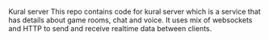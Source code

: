 Kural server
This repo contains code for kural server which is a service that has details about game rooms, chat and voice. It uses mix of websockets and HTTP to send and receive realtime data between clients.
